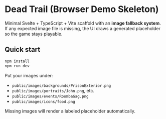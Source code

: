 
# Dead Trail (Browser Demo Skeleton)

Minimal Svelte + TypeScript + Vite scaffold with an **image fallback system**.
If any expected image file is missing, the UI draws a generated placeholder so
the game stays playable.

## Quick start
```bash
npm install
npm run dev
```

Put your images under:
- `public/images/backgrounds/PrisonExterior.png`
- `public/images/portraits/John.png`, etc.
- `public/images/events/RoombaGag.png`
- `public/images/icons/food.png`

Missing images will render a labeled placeholder automatically.
